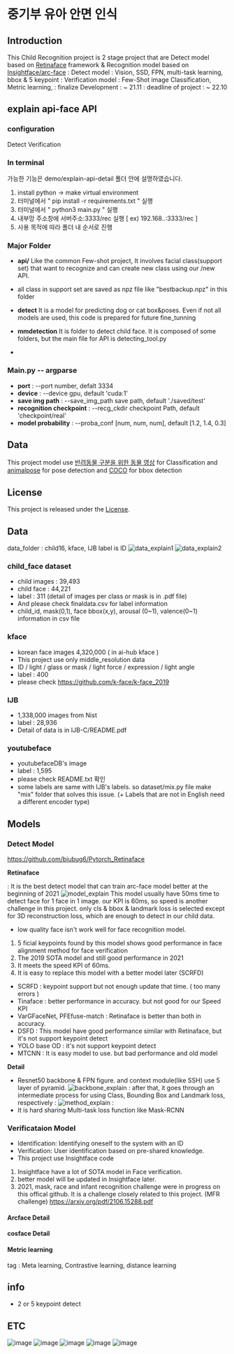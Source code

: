 # 중기부 유아 안면 인식

## Introduction
This Child Recognition project is 2 stage project that are Detect model based on [Retinaface](https://github.com/biubug6/Pytorch_Retinaface) framework & Recognition model based on [Insightface/arc-face](https://github.com/deepinsight/insightface/tree/master/recognition/arcface_torch)
: Detect model : Vision, SSD, FPN, multi-task learning, bbox & 5 keypoint
: Verification model : Few-Shot image Classification, Metric learning,
: finalize Development : ~ 21.11
: deadline of project : ~ 22.10

## explain api-face API

### configuration
Detect
Verification


### In terminal
가능한 기능은 demo/explain-api-detail 폴더 안에 설명하였습니다.
1. install python -> make virtual environment
2. 터미널에서 " pip install -r requirements.txt " 실행
3. 터미널에서 " python3 main.py " 실행
4. 내부망 주소창에 서버주소:3333/rec 실행 [ ex) 192.168.*.*:3333/rec ]
5. 사용 목적에 따라 폴더 내 순서로 진행

### Major Folder
- **api/**
  Like the common Few-shot project, It involves facial class(support set) that want to recognize and can create new class using our /new API.
- all class in support set are saved as npz file like "bestbackup.npz" in this folder

- **detect**
  It is a model for predicting dog or cat box&poses. Even if not all models are used, this code is prepared for future fine_tunning
- **mmdetection**
  It is folder to detect child face. It is composed of some folders, but the main file for API is detecting_tool.py
- 


### Main.py -- argparse
- **port**
: --port number, defalt 3334
- **device**
: --device gpu, default 'cuda:1'
- **save img path**
: --save_img_path save path, default './saved/test'
- **recognition checkpoint**
: --recg_ckdir checkpoint Path, default 'checkpoint/real'
- **model probability**
: --proba_conf [num, num, num], default [1.2, 1.4, 0.3]

## Data
This project model use [반려동물 구분을 위한 동물 영상](https://aihub.or.kr/aidata/34146) for Classification and [animalpose](https://sites.google.com/view/animal-pose/) for pose detection and [COCO](https://cocodataset.org/#home) for bbox detection

## License
This project is released under the [License](https://github.com/phamquiluan/ResidualMaskingNetwork/blob/master/LICENSE).


## Data
data_folder : child16, kface, IJB
label is ID
![data_explain1](demo/data1.jpg)
![data_explain2](demo/data2.jpg)


### child_face dataset
+ child images : 39,493
+ child face : 44,221
+ label : 311 (detail of images per class or mask is in .pdf file)
+ And please check finaldata.csv for label information
+ child_id, mask(0,1), face bbox(x,y), arousal (0~1), valence(0~1) information in csv file 

### kface
+ korean face images 4,320,000 ( in ai-hub kface )
+ This project use only middle_resolution data
+ ID / light / glass or mask / light force / expression / light angle
+ label : 400
+ please check https://github.com/k-face/k-face_2019

### IJB
+ 1,338,000 images from Nist
+ label : 28,936
+ Detail of data is in IJB-C/README.pdf

### youtubeface
+ youtubefaceDB's image
+ label : 1,595
+ please check README.txt 확인
+ some labels are same with IJB's labels. so dataset/mix.py file make "mix" folder that solves this issue. 
(+ Labels that are not in English need a different encoder type)


## Models

### Detect Model
https://github.com/biubug6/Pytorch_Retinaface

**Retinaface**

: It is the best detect model that can train arc-face model better at the beginning of 2021
![model_explain](demo/demo1.jpg)
This model usually have 50ms time to detect face for 1 face in 1 image.
our KPI is 60ms, so speed is another challenge in this project.
only cls & bbox & landmark loss is selected except for 3D reconstruction loss, which are enough to detect in our child data.
* low quality face isn't work well for face recognition model.

1. 5 ficial keypoints found by this model shows good performance in face alignment method for face verification
2. The 2019 SOTA model and still good performance in 2021
3. It meets the speed KPI of 60ms. 
4. It is easy to replace this model with a better model later (SCRFD)

- SCRFD : keypoint support but not enough update that time. ( too many errors )
- Tinaface : better performance in accuracy. but not good for our Speed KPI
- VarGFaceNet, PFEfuse-match : Retinaface is better than both in accuracy.
- DSFD : This model have good performance similar with Retinaface, but it's not support keypoint detect
- YOLO base OD : it's not support keypoint detect
- MTCNN : It is easy model to use. but bad performance and old model

**Detail**
- Resnet50 backbone & FPN figure. and context module(like SSH) use 5 layer of pyramid.
![backbone_explain](demo/det_main_backbone.jpg)
: after that, it goes through an intermediate process for using Class, Bounding Box and Landmark loss, respectively
: 
![method_explain](demo/full_.jpg)
: 
- It is hard sharing Multi-task loss function like Mask-RCNN

### Verificataion Model
- Identification: Identifying oneself to the system with an ID
- Verification: User identification based on pre-shared knowledge.
- This project use Insightface code
1. Insightface have a lot of SOTA model in Face verification.
2. better model will be updated in Insightface later.
3. 2021, mask, race and infant recognition challenge were in progress on this offical github.
It is a challenge closely related to this project. (MFR challenge) https://arxiv.org/pdf/2106.15288.pdf

#### Arcface Detail



#### cosface Detail

#### Metric learning
tag : Meta learning, Contrastive learning, distance learning

## info
+ 2 or 5 keypoint detect

## ETC
![image](https://github.com/user-attachments/assets/0e416a38-bcd6-4a34-ad80-6c83cbc3066e)
![image](https://github.com/user-attachments/assets/d4a57283-a56e-4e4a-a110-b7780f2a7a4e)
![image](https://github.com/user-attachments/assets/7cfa8dea-cf78-4513-953f-fd572fd07e98)
![image](https://github.com/user-attachments/assets/0640dabd-535b-487a-aa24-00b36999ad3f)
![image](https://github.com/user-attachments/assets/cc8a6fbd-05a4-4d06-a16a-9f1172b7bc6a)








